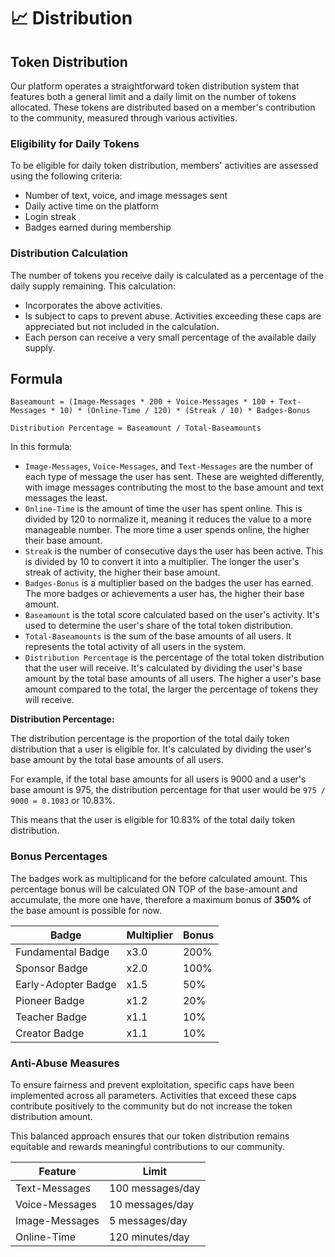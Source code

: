 # 📈 Distribution

## Token Distribution

Our platform operates a straightforward token distribution system that features both a general limit and a daily limit on the number of tokens allocated. These tokens are distributed based on a member's contribution to the community, measured through various activities.

### Eligibility for Daily Tokens

To be eligible for daily token distribution, members' activities are assessed using the following criteria:

* Number of text, voice, and image messages sent
* Daily active time on the platform
* Login streak
* Badges earned during membership

### Distribution Calculation

The number of tokens you receive daily is calculated as a percentage of the daily supply remaining. This calculation:

* Incorporates the above activities.
* Is subject to caps to prevent abuse. Activities exceeding these caps are appreciated but not included in the calculation.
* Each person can receive a very small percentage of the available daily supply.

## Formula

`Baseamount = (Image-Messages * 200 + Voice-Messages * 100 + Text-Messages * 10) * (Online-Time / 120) * (Streak / 10) * Badges-Bonus`

`Distribution Percentage = Baseamount / Total-Baseamounts`

In this formula:

* `Image-Messages`, `Voice-Messages`, and `Text-Messages` are the number of each type of message the user has sent. These are weighted differently, with image messages contributing the most to the base amount and text messages the least.
* `Online-Time` is the amount of time the user has spent online. This is divided by 120 to normalize it, meaning it reduces the value to a more manageable number. The more time a user spends online, the higher their base amount.
* `Streak` is the number of consecutive days the user has been active. This is divided by 10 to convert it into a multiplier. The longer the user's streak of activity, the higher their base amount.
* `Badges-Bonus` is a multiplier based on the badges the user has earned. The more badges or achievements a user has, the higher their base amount.
* `Baseamount` is the total score calculated based on the user's activity. It's used to determine the user's share of the total token distribution.
* `Total-Baseamounts` is the sum of the base amounts of all users. It represents the total activity of all users in the system.
* `Distribution Percentage` is the percentage of the total token distribution that the user will receive. It's calculated by dividing the user's base amount by the total base amounts of all users. The higher a user's base amount compared to the total, the larger the percentage of tokens they will receive.

**Distribution Percentage:**

The distribution percentage is the proportion of the total daily token distribution that a user is eligible for. It's calculated by dividing the user's base amount by the total base amounts of all users.

For example, if the total base amounts for all users is 9000 and a user's base amount is 975, the distribution percentage for that user would be `975 / 9000 = 0.1083` or 10.83%.

This means that the user is eligible for 10.83% of the total daily token distribution.

### Bonus Percentages

The badges work as multiplicand for the before calculated amount. This percentage bonus will be calculated ON TOP of the base-amount and accumulate, the more one have, therefore a maximum bonus of **350%** of the base amount is possible for now.

| Badge               | Multiplier | Bonus |
| ------------------- | ---------- | ----- |
| Fundamental Badge   | x3.0       | 200%  |
| Sponsor Badge       | x2.0       | 100%  |
| Early-Adopter Badge | x1.5       | 50%   |
| Pioneer Badge       | x1.2       | 20%   |
| Teacher Badge       | x1.1       | 10%   |
| Creator Badge       | x1.1       | 10%   |

### Anti-Abuse Measures

To ensure fairness and prevent exploitation, specific caps have been implemented across all parameters. Activities that exceed these caps contribute positively to the community but do not increase the token distribution amount.

This balanced approach ensures that our token distribution remains equitable and rewards meaningful contributions to our community.

| Feature        | Limit            |
| -------------- | ---------------- |
| Text-Messages  | 100 messages/day |
| Voice-Messages | 10 messages/day  |
| Image-Messages | 5 messages/day   |
| Online-Time    | 120 minutes/day  |
